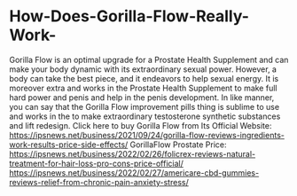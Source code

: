 # How-Does-Gorilla-Flow-Really-Work-
Gorilla Flow is an optimal upgrade for a Prostate Health Supplement and can make your body dynamic with its extraordinary sexual power. However, a body can take the best piece, and it endeavors to help sexual energy. It is moreover extra and works in the Prostate Health Supplement to make full hard power and penis and help in the penis development. In like manner, you can say that the Gorilla Flow improvement pills thing is sublime to use and works in the to make extraordinary testosterone synthetic substances and lift redesign. Click here to buy Gorilla Flow from Its Official Website: https://ipsnews.net/business/2021/09/24/gorilla-flow-reviews-ingredients-work-results-price-side-effects/  GorillaFlow Prostate Price: https://ipsnews.net/business/2022/02/26/folicrex-reviews-natural-treatment-for-hair-loss-pro-cons-price-official/  https://ipsnews.net/business/2022/02/27/americare-cbd-gummies-reviews-relief-from-chronic-pain-anxiety-stress/
